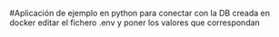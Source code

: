 #Aplicación de ejemplo en python para conectar con la DB creada en docker
editar el fichero .env y poner los valores que correspondan